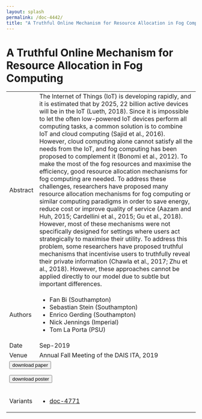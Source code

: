 ```yaml
---
layout: splash
permalink: /doc-4442/
title: "A Truthful Online Mechanism for Resource Allocation in Fog Computing"
---
```


# A Truthful Online Mechanism for Resource Allocation in Fog Computing

<table>
    <tbody>
    <tr>
        <td>Abstract</td>
        <td>The Internet of Things (IoT) is developing rapidly, and it is estimated that by 2025, 22 billion active devices will be in the IoT (Lueth, 2018). Since it is impossible to let the often low-powered IoT devices perform all computing tasks, a common solution is to combine IoT and cloud computing (Sajid et al., 2016). However, cloud computing alone cannot satisfy all the needs from the IoT, and fog computing has been proposed to complement it (Bonomi et al., 2012). To make the most of the fog resources and maximise the efficiency, good resource allocation mechanisms for fog computing are needed. To address these challenges, researchers have proposed many resource allocation mechanisms for fog computing or similar computing paradigms in order to save energy, reduce cost or improve quality of service (Aazam and Huh, 2015; Cardellini et al., 2015; Gu et al., 2018). However, most of these mechanisms were not specifically designed for settings where users act strategically to maximise their utility. To address this problem, some researchers have proposed truthful mechanisms that incentivise users to truthfully reveal their private information (Chawla et al., 2017; Zhu et al., 2018). However, these approaches cannot be applied directly to our model due to subtle but important differences.</td>
    </tr>
    <tr>
        <td>Authors</td>
        <td>
            <ul>
                <li>Fan Bi (Southampton)</li>
                <li>Sebastian Stein (Southampton)</li>
                <li>Enrico Gerding (Southampton)</li>
                <li>Nick Jennings (Imperial)</li>
                <li>Tom La Porta (PSU)</li>
            </ul>
        </td>
    </tr>
    <tr>
        <td>Date</td>
        <td>Sep-2019</td>
    </tr>
    <tr>
        <td>Venue</td>
        <td>Annual Fall Meeting of the DAIS ITA, 2019</td>
    </tr>
        <tr>
            <td colspan="2">
                <form method="get" action="https://ibm.box.com/v/doc-4442-paper">
                    <button type="submit">download paper</button>
                </form>
                <form method="get" action="https://ibm.box.com/v/doc-4442-poster">
                    <button type="submit">download poster</button>
                </form>
            </td>
        </tr>
        <tr>
            <td>Variants</td>
            <td>
                <ul>
                    <li><a href="\doc-4771\">doc-4771</a></li>
                </ul>
            </td>
        </tr>
    </tbody>
</table>
